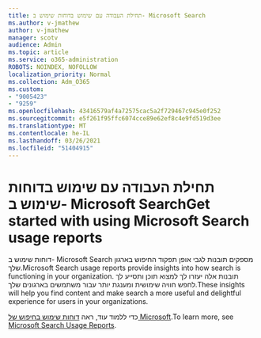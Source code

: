 ```yaml
---
title: תחילת העבודה עם שימוש בדוחות שימוש ב- Microsoft Search
ms.author: v-jmathew
author: v-jmathew
manager: scotv
audience: Admin
ms.topic: article
ms.service: o365-administration
ROBOTS: NOINDEX, NOFOLLOW
localization_priority: Normal
ms.collection: Adm_O365
ms.custom:
- "9005423"
- "9259"
ms.openlocfilehash: 43416579af4a72575cac5a2f729467c945e0f252
ms.sourcegitcommit: e5f261f95ffc6074cce89e62ef8c4e9fd519d3ee
ms.translationtype: MT
ms.contentlocale: he-IL
ms.lasthandoff: 03/26/2021
ms.locfileid: "51404915"
---
```

# <a name="get-started-with-using-microsoft-search-usage-reports"></a><span data-ttu-id="94a11-102">תחילת העבודה עם שימוש בדוחות שימוש ב- Microsoft Search</span><span class="sxs-lookup"><span data-stu-id="94a11-102">Get started with using Microsoft Search usage reports</span></span>

<span data-ttu-id="94a11-103">דוחות שימוש ב- Microsoft Search מספקים תובנות לגבי אופן תפקוד החיפוש בארגון שלך.</span><span class="sxs-lookup"><span data-stu-id="94a11-103">Microsoft Search usage reports provide insights into how search is functioning in your organization.</span></span> <span data-ttu-id="94a11-104">תובנות אלה יעזרו לך למצוא תוכן ותסייע לך לחפש חוויה שימושית ומענגת יותר עבור משתמשים בארגונים שלך.</span><span class="sxs-lookup"><span data-stu-id="94a11-104">These insights will help you find content and make search a more useful and delightful experience for users in your organizations.</span></span>

<span data-ttu-id="94a11-105">כדי ללמוד עוד, ראה [דוחות שימוש בחיפוש של Microsoft](https://go.microsoft.com/fwlink/?linkid=2152048).</span><span class="sxs-lookup"><span data-stu-id="94a11-105">To learn more, see [Microsoft Search Usage Reports](https://go.microsoft.com/fwlink/?linkid=2152048).</span></span>
